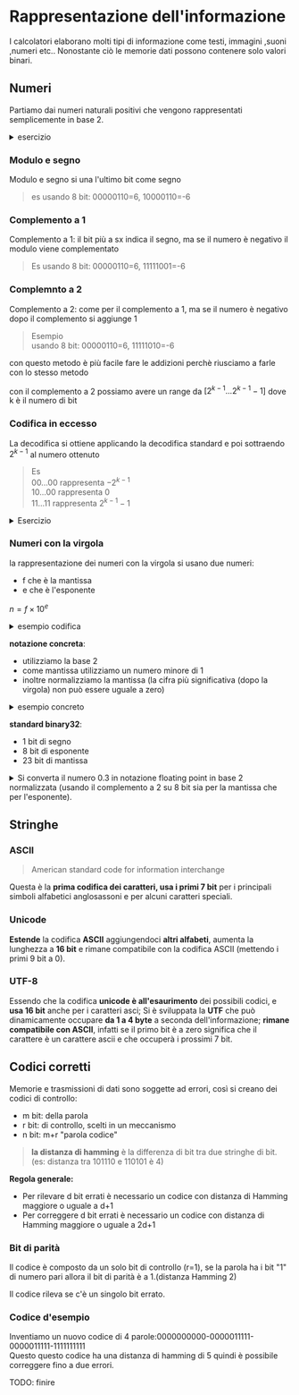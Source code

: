 
# Rappresentazione dell'informazione

I calcolatori elaborano molti tipi di informazione come testi, immagini ,suoni ,numeri etc.. Nonostante ciò le memorie dati possono contenere solo valori binari.

## Numeri

Partiamo dai numeri naturali positivi che vengono rappresentati semplicemente in base 2.  


<details>
<summary>
esercizio
</summary>

Si consideri il numero decimale 35 (senza segno).
Lo si converta in binario, poi dal binario in esadecimale, e dall'esadecimale di nuovo in decimale.

35=100011b=23hex
</details>

### Modulo e segno

Modulo e segno si una l'ultimo bit come segno

> es
> usando 8 bit: 00000110=6, 10000110=-6

### Complemento a 1

Complemento a 1: il bit più a sx indica il segno, ma se il numero è negativo il modulo viene complementato

>Es
> usando 8 bit: 00000110=6, 11111001=-6

### Complemnto a 2

Complemento a 2: come per il complemento a 1, ma se il numero è negativo dopo il complemento si aggiunge 1

> Esempio  
> usando 8 bit: 00000110=6, 11111010=-6

con questo metodo è più facile fare le addizioni perchè riusciamo a farle con lo stesso metodo

con il complemento a 2 possiamo avere un range da $[2^{k-1}...2^{k-1}-1]$ dove k è il numero di bit

### Codifica in eccesso

La decodifica si ottiene applicando la decodifica 
standard e poi sottraendo $2^{k-1}$  al numero ottenuto

> Es   
> 00...00 rappresenta $-2^{k-1}$  
> 10...00 rappresenta $0$   
> 11...11 rappresenta $2^{k-1}-1$  

<details>
<summary>
Esercizio
</summary>

Si consideri il numero decimale -13.  
Lo si converta in binario (su 8 bit) con le codifiche:
  
- modulo e segno
- complemento a 1
- complemento a 2
- eccesso 128


- modulo e segno : 10001101
- complemento a 1: 11110010
- complemento a 2: 11110011
- ad eccesso 128 : 01110011
</details>

### Numeri con la virgola

la rappresentazione dei numeri con la virgola si usano due numeri:
- f che è la mantissa
- e che è l'esponente

$n=f \times 10^{e}$

<details>
  <summary>
  esempio codifica
  </summary>

se la mantissa è tra 0,001 e 0,999
e l'esponente è tra 0 e 99

riesco a rappresentare i numeri

![](../img/overflowunder.png)

</details>

**notazione concreta**:
- utilizziamo la base 2
- come mantissa utilizziamo un numero minore di 1
- inoltre normalizziamo la mantissa (la cifra più significativa (dopo la virgola) non può essere uguale a zero)

<details>
  <summary>
esempio concreto
  </summary>

vogliamo rappresentare il numero 432:  
la mantissa sarà 432=110110000b questo numero va normalizzato quindi dobbiamo shiftarlo, quindi gli diamo un esponente di: $2^9$

</details>

**standard binary32**:
- 1 bit di segno
- 8 bit di esponente
- 23 bit di mantissa

<details>
  <summary>
Si converta il numero 0.3 in notazione floating point in base 2 normalizzata (usando il complemento a 2 su 8 bit sia per la mantissa che per l'esponente).
  </summary>

  TODO: da finire


la mantissa si legge moltiplicando il primo partendo da sinistra $2^-1$ fino a $2^-n$ nell'ultimo dove n sono il numero di bit, e per calcolare il numero in decimale va tutto moltiplicato per $2^{\text{esponente}}$

segno : 0 
mantissa: 10011001b
esponente: 1111111b

</details>


## Stringhe

### ASCII

> American standard code for information interchange

Questa è la **prima codifica dei caratteri, usa i primi 7 bit** per i principali simboli alfabetici anglosassoni e per alcuni caratteri speciali.

### Unicode

**Estende** la codifica **ASCII** aggiungendoci **altri alfabeti**, aumenta la lunghezza a **16 bit** e rimane compatibile con la codifica ASCII (mettendo i primi 9 bit a 0).


### UTF-8

Essendo che la codifica **unicode è all'esaurimento** dei possibili codici, e **usa 16 bit** anche per i caratteri asci; Si è sviluppata la **UTF** che può dinamicamente occupare **da 1 a 4 byte** a seconda dell'informazione; **rimane compatibile con ASCII**, infatti se il primo bit è a zero significa che il carattere è un carattere ascii e che occuperà i prossimi 7 bit.

## Codici corretti

Memorie e trasmissioni di dati sono soggette ad errori, così si creano dei codici di controllo:  
- m bit: della parola
- r bit: di controllo, scelti in un meccanismo
- n bit: m+r "parola codice"


> **la distanza di hamming** è la differenza di bit tra due stringhe di bit.
(es: distanza tra 101110 e 110101 è 4)

**Regola generale:**  
- Per rilevare d  bit errati è necessario un codice con distanza di Hamming maggiore o uguale a d+1
- Per correggere d  bit errati è necessario un codice con distanza di Hamming maggiore o uguale a 2d+1

### Bit di parità

Il codice è composto da un solo bit di controllo (r=1), se la parola ha i bit "1" di numero pari allora il bit di parità è a 1.(distanza Hamming 2)

Il codice rileva se c'è un singolo bit errato.

### Codice d'esempio

Inventiamo un nuovo codice di 4 parole:0000000000-0000011111-0000011111-1111111111  
Questo questo codice ha una distanza di hamming di 5 quindi è possibile correggere fino a due errori.

TODO: finire